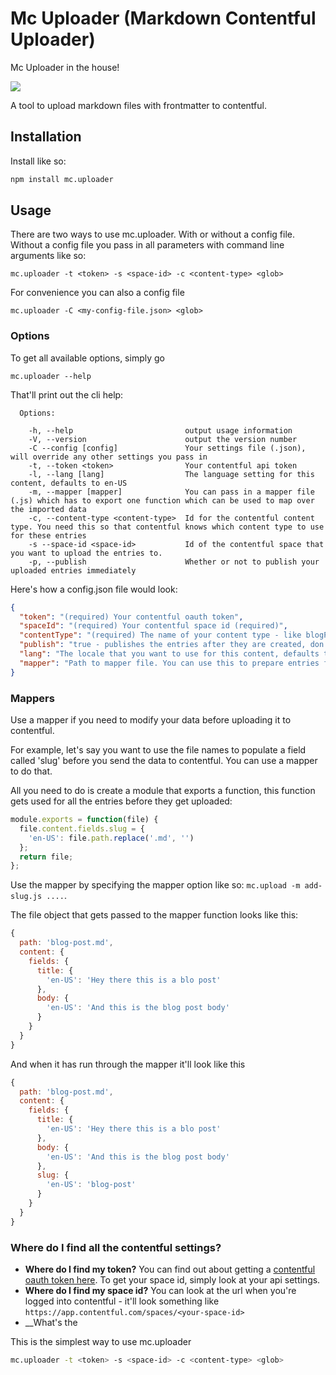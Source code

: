 # Mc Uploader (Markdown Contentful Uploader)

Mc Uploader in the house!

![](https://media.giphy.com/media/hxc32veg6tbqg/giphy.gif)

A tool to upload markdown files with frontmatter to contentful.

## Installation

Install like so:

```bash
npm install mc.uploader
```

## Usage

There are two ways to use mc.uploader. With or without a config file. Without a config file you pass in all parameters with command line arguments like so:

```
mc.uploader -t <token> -s <space-id> -c <content-type> <glob>
```

For convenience you can also a config file
```
mc.uploader -C <my-config-file.json> <glob>
```

### Options

To get all available options, simply go
```
mc.uploader --help

```
That'll print out the cli help:

```
  Options:

    -h, --help                         output usage information
    -V, --version                      output the version number
    -C --config [config]               Your settings file (.json), will override any other settings you pass in
    -t, --token <token>                Your contentful api token
    -l, --lang [lang]                  The language setting for this content, defaults to en-US
    -m, --mapper [mapper]              You can pass in a mapper file (.js) which has to export one function which can be used to map over the imported data
    -c, --content-type <content-type>  Id for the contentful content type. You need this so that contentful knows which content type to use for these entries
    -s --space-id <space-id>           Id of the contentful space that you want to upload the entries to.
    -p, --publish                      Whether or not to publish your uploaded entries immediately
```

Here's how a config.json file would look:

```json
{
  "token": "(required) Your contentful oauth token",
  "spaceId": "(required) Your contentful space id (required)",
  "contentType": "(required) The name of your content type - like blogPost or teamMember",
  "publish": "true - publishes the entries after they are created, don't configure this if you don't want to publish, defaults to false",
  "lang": "The locale that you want to use for this content, defaults to 'en-US'",
  "mapper": "Path to mapper file. You can use this to prepare entries for upload"
}
```

### Mappers
Use a mapper if you need to modify your data before uploading it to contentful.

For example, let's say you want to use the file names to populate a field called 'slug' before you send the data to contentful. You can use a mapper to do that.

All you need to do is create a module that exports a function, this function gets used for all the entries before they get uploaded:


```js
module.exports = function(file) {
  file.content.fields.slug = {
    'en-US': file.path.replace('.md', '')
  };
  return file;
};
```

Use the mapper by specifying the mapper option like so: `mc.upload -m add-slug.js ....`.

The file object that gets passed to the mapper function looks like this:

```js
{
  path: 'blog-post.md',
  content: {
    fields: {
      title: {
        'en-US': 'Hey there this is a blo post'
      },
      body: {
        'en-US': 'And this is the blog post body'
      }
    }
  }
}
```

And when it has run through the mapper it'll look like this

```js
{
  path: 'blog-post.md',
  content: {
    fields: {
      title: {
        'en-US': 'Hey there this is a blo post'
      },
      body: {
        'en-US': 'And this is the blog post body'
      },
      slug: {
        'en-US': 'blog-post'
      }
    }
  }
}
```

### Where do I find all the contentful settings?

- __Where do I find my token?__ You can find out about getting a [contentful oauth token here](https://www.contentful.com/developers/docs/references/authentication/#getting-an-oauth-token). To get your space id, simply look at your api settings.
- __Where do I find my space id?__ You can look at the url when you're logged into contentful - it'll look something like `https://app.contentful.com/spaces/<your-space-id>`
- __What's the 

This is the simplest way to use mc.uploader
```bash
mc.uploader -t <token> -s <space-id> -c <content-type> <glob>
```
